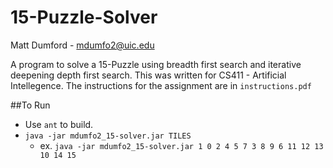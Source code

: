 15-Puzzle-Solver
================
Matt Dumford - mdumfo2@uic.edu

A program to solve a 15-Puzzle using breadth first search and iterative deepening depth first search.
This was written for CS411 - Artificial Intellegence. The instructions for the assignment are in `instructions.pdf`

##To Run
- Use `ant` to build.
- `java -jar mdumfo2_15-solver.jar TILES`
	- ex. `java -jar mdumfo2_15-solver.jar 1 0 2 4 5 7 3 8 9 6 11 12 13 10 14 15`
